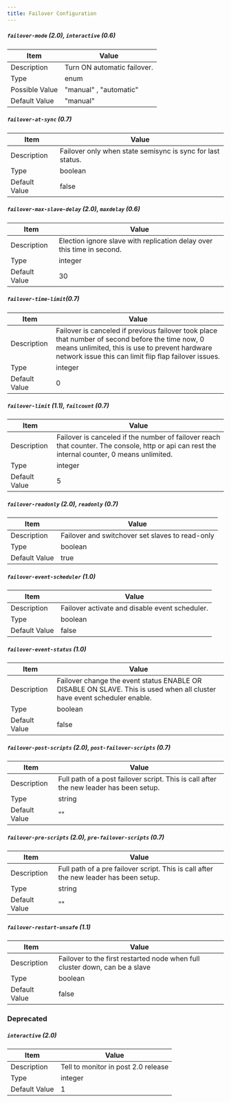 ```yaml
---
title: Failover Configuration
---
```


##### `failover-mode` (2.0), `interactive` (0.6)

| Item          | Value |
| ----          | ----- |
| Description   | Turn ON automatic failover.|
| Type          | enum |
| Possible Value | "manual" , "automatic" |
| Default Value | "manual" |

##### `failover-at-sync` (0.7)

| Item          | Value |
| ----          | ----- |
| Description   | Failover only when state semisync is sync for last status. |
| Type          | boolean |
| Default Value | false |


##### `failover-max-slave-delay` (2.0), `maxdelay` (0.6)

| Item          | Value |
| ----          | ----- |
| Description   | Election ignore slave with replication delay over this time in second. |
| Type          | integer |
| Default Value | 30 |

##### `failover-time-limit`(0.7)

| Item          | Value |
| ----          | ----- |
| Description   | Failover is canceled if previous failover took place that number of second before the time now, 0 means unlimited, this is use to prevent hardware network issue this can limit flip flap failover issues. |
| Type          | integer |
| Default Value | 0 |

##### `failover-limit` (1.1), `failcount` (0.7)
| Item          | Value |
| ----          | ----- |
| Description   | Failover is canceled if the number of failover reach that counter. The console, http or api can rest the internal counter, 0 means unlimited.  |
| Type          | integer |
| Default Value | 5 |

##### `failover-readonly` (2.0), `readonly` (0.7)

| Item          | Value |
| ----          | ----- |
| Description   | Failover and switchover set slaves to read-only |
| Type          | boolean |
| Default Value | true |

##### `failover-event-scheduler` (1.0)

| Item          | Value |
| ----          | ----- |
| Description   | Failover activate and disable event scheduler. |
| Type          | boolean |
| Default Value | false |

##### `failover-event-status` (1.0)

| Item          | Value |
| ----          | ----- |
| Description   | Failover change the event status ENABLE OR DISABLE ON SLAVE. This is used when all cluster have event scheduler enable. |
| Type          | boolean |
| Default Value | false |

##### `failover-post-scripts` (2.0),  `post-failover-scripts` (0.7)

| Item          | Value |
| ----          | ----- |
| Description   | Full path of a post failover script. This is call after the new leader has been setup. |
| Type          | string |
| Default Value | "" |

##### `failover-pre-scripts` (2.0),  `pre-failover-scripts` (0.7)

| Item          | Value |
| ----          | ----- |
| Description   | Full path of a pre failover script. This is call after the new leader has been setup. |
| Type          | string |
| Default Value | "" |

##### `failover-restart-unsafe` (1.1)

| Item          | Value |
| ----          | ----- |
| Description   | Failover to the first restarted node when full cluster down, can be a slave  |
| Type          | boolean |
| Default Value | false |


### Deprecated

##### `interactive`  (2.0)

| Item          | Value |
| ----          | ----- |
| Description   | Tell to monitor in post 2.0 release |
| Type          | integer |
| Default Value | 1 |
